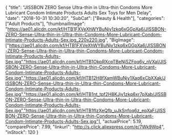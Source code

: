 {
	"title": "JISSBON ZERO Sense Ultra-thin in Ultra-thin Condoms More Lubricant Condom  Intimate Products Adults Sex Toys for Men Delay",
	"date": "2018-10-31 10:30:20",
	"SubCat": ["Beauty & Health"],
	"categories": ["Adult Products"],
	"thumbnailImage": "https://ae01.alicdn.com/kf/HTB1FXVeXhWYBuNjy1zkq6xGGpXa6/JISSBON-ZERO-Sense-Ultra-thin-in-Ultra-thin-Condoms-More-Lubricant-Condom-Intimate-Products-Adults-Sex.jpg_220x220.jpg",
	"BigImage": ["https://ae01.alicdn.com/kf/HTB1FXVeXhWYBuNjy1zkq6xGGpXa6/JISSBON-ZERO-Sense-Ultra-thin-in-Ultra-thin-Condoms-More-Lubricant-Condom-Intimate-Products-Adults-Sex.jpg","https://ae01.alicdn.com/kf/HTB1OkpRXcpTBeNjSZFqq6y_nVXaI/JISSBON-ZERO-Sense-Ultra-thin-in-Ultra-thin-Condoms-More-Lubricant-Condom-Intimate-Products-Adults-Sex.jpg","https://ae01.alicdn.com/kf/HTB12H8fXamWBuNjy1Xaq6xCbXXak/JISSBON-ZERO-Sense-Ultra-thin-in-Ultra-thin-Condoms-More-Lubricant-Condom-Intimate-Products-Adults-Sex.jpg","https://ae01.alicdn.com/kf/HTB1nt_tpf2H8KJjy1zkq6xr7pXab/JISSBON-ZERO-Sense-Ultra-thin-in-Ultra-thin-Condoms-More-Lubricant-Condom-Intimate-Products-Adults-Sex.jpg","https://ae01.alicdn.com/kf/HTB1fIzXeQfb_uJkSnfoq6z_epXaF/JISSBON-ZERO-Sense-Ultra-thin-in-Ultra-thin-Condoms-More-Lubricant-Condom-Intimate-Products-Adults-Sex.jpg"],
	"actualPrice": 5.19,
	"comparePrice": 7.99,
	"linkurl": "http://s.click.aliexpress.com/e/7Wk9Wq4",
	"inStock": 120
}
